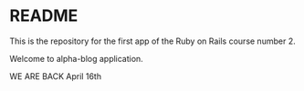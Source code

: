 # README

This is the repository for the first app of the Ruby on Rails course number 2.

Welcome to alpha-blog application.

WE
ARE
BACK
April 16th

